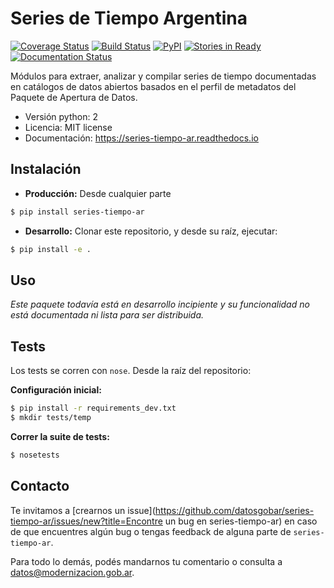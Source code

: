 # Series de Tiempo Argentina

[![Coverage Status](https://coveralls.io/repos/github/datosgobar/series-tiempo-ar/badge.svg?branch=master)](https://coveralls.io/github/datosgobar/series-tiempo-ar?branch=master)
[![Build Status](https://travis-ci.org/datosgobar/series-tiempo-ar.svg?branch=master)](https://travis-ci.org/datosgobar/series-tiempo-ar)
[![PyPI](https://badge.fury.io/py/series-tiempo-ar.svg)](http://badge.fury.io/py/series-tiempo-ar)
[![Stories in Ready](https://badge.waffle.io/datosgobar/series-tiempo-ar.png?label=ready&title=Ready)](https://waffle.io/datosgobar/series-tiempo-ar)
[![Documentation Status](http://readthedocs.org/projects/series-tiempo-ar/badge/?version=latest)](http://series-tiempo-ar.readthedocs.org/en/latest/?badge=latest)

Módulos para extraer, analizar y compilar series de tiempo documentadas en catálogos de datos abiertos basados en el perfil de metadatos del Paquete de Apertura de Datos.

* Versión python: 2
* Licencia: MIT license
* Documentación: https://series-tiempo-ar.readthedocs.io

## Instalación

* **Producción:** Desde cualquier parte

```bash
$ pip install series-tiempo-ar
```

* **Desarrollo:** Clonar este repositorio, y desde su raíz, ejecutar:
```bash
$ pip install -e .
```

## Uso

*Este paquete todavía está en desarrollo incipiente y su funcionalidad no está documentada ni lista para ser distribuida.*

## Tests

Los tests se corren con `nose`. Desde la raíz del repositorio:

**Configuración inicial:**

```bash
$ pip install -r requirements_dev.txt
$ mkdir tests/temp
```

**Correr la suite de tests:**

```bash
$ nosetests
```

## Contacto

Te invitamos a [crearnos un issue](https://github.com/datosgobar/series-tiempo-ar/issues/new?title=Encontre un bug en series-tiempo-ar) en caso de que encuentres algún bug o tengas feedback de alguna parte de `series-tiempo-ar`.

Para todo lo demás, podés mandarnos tu comentario o consulta a [datos@modernizacion.gob.ar](mailto:datos@modernizacion.gob.ar).
